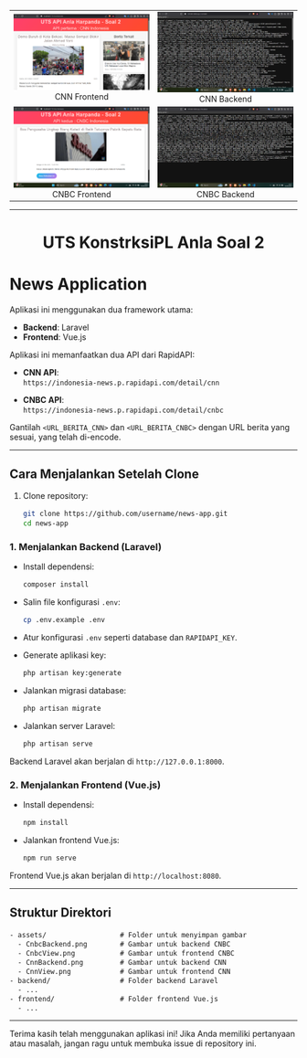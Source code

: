 <table>
  <tr>
    <td align="center">
      <img src="./assets/CnnView.png" alt="CNBC Backend" width="400"/><br/>CNN Frontend
    </td>
    <td align="center">
      <img src="./assets/CnnBackend.png" alt="CNN Backend" width="400"/><br/>CNN Backend
    </td>
  </tr>
  <tr>
    <td align="center">
      <img src="./assets/CnbcView.png" alt="CNBC Frontend" width="400"/><br/>CNBC Frontend
    </td>
    <td align="center">
      <img src="./assets/CnbcBackend.png" alt="CNN Frontend" width="400"/><br/>CNBC Backend
    </td>
  </tr>
</table>

---
<div align="center">
  <b><h1>UTS KonstrksiPL Anla Soal 2</h1></b>
</div>

# News Application

Aplikasi ini menggunakan dua framework utama:

- **Backend**: Laravel
- **Frontend**: Vue.js

Aplikasi ini memanfaatkan dua API dari RapidAPI:

- **CNN API**:  
  `https://indonesia-news.p.rapidapi.com/detail/cnn`
  
- **CNBC API**:  
  `https://indonesia-news.p.rapidapi.com/detail/cnbc`

Gantilah `<URL_BERITA_CNN>` dan `<URL_BERITA_CNBC>` dengan URL berita yang sesuai, yang telah di-encode.

---

## Cara Menjalankan Setelah Clone

1. Clone repository:

   ```bash
   git clone https://github.com/username/news-app.git
   cd news-app
   ```

### 1. Menjalankan Backend (Laravel)

   - Install dependensi:

     ```bash
     composer install
     ```

   - Salin file konfigurasi `.env`:

     ```bash
     cp .env.example .env
     ```

   - Atur konfigurasi `.env` seperti database dan `RAPIDAPI_KEY`.

   - Generate aplikasi key:

     ```bash
     php artisan key:generate
     ```

   - Jalankan migrasi database:

     ```bash
     php artisan migrate
     ```

   - Jalankan server Laravel:

     ```bash
     php artisan serve
     ```

   Backend Laravel akan berjalan di `http://127.0.0.1:8000`.

### 2. Menjalankan Frontend (Vue.js)

   - Install dependensi:

     ```bash
     npm install
     ```

   - Jalankan frontend Vue.js:

     ```bash
     npm run serve
     ```

   Frontend Vue.js akan berjalan di `http://localhost:8080`.

---

## Struktur Direktori

```
- assets/                  # Folder untuk menyimpan gambar
  - CnbcBackend.png        # Gambar untuk backend CNBC
  - CnbcView.png           # Gambar untuk frontend CNBC
  - CnnBackend.png         # Gambar untuk backend CNN
  - CnnView.png            # Gambar untuk frontend CNN
- backend/                 # Folder backend Laravel
  - ...
- frontend/                # Folder frontend Vue.js
  - ...
```

---

Terima kasih telah menggunakan aplikasi ini! Jika Anda memiliki pertanyaan atau masalah, jangan ragu untuk membuka issue di repository ini.
